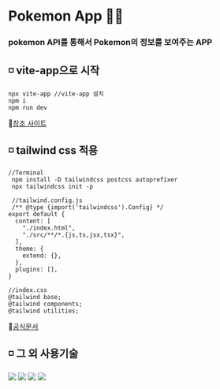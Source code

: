 # Pokemon App 🐱‍👤
### pokemon API를 통해서 Pokemon의 정보를 보여주는 APP

## ◽ vite-app으로 시작
```
npx vite-app //vite-app 설치   
npm i 
npm run dev
```
📃[참조 사이트](https://www.npmjs.com/package/create-vite)
 


## ◽  tailwind css 적용

```
//Terminal
 npm install -D tailwindcss postcss autoprefixer
 npx tailwindcss init -p

 //tailwind.config.js
 /** @type {import('tailwindcss').Config} */
export default {
  content: [
    "./index.html",
    "./src/**/*.{js,ts,jsx,tsx}",
  ],
  theme: {
    extend: {},
  },
  plugins: [],
}

//index.css
@tailwind base;
@tailwind components;
@tailwind utilities;
```
📃[공식문서](https://tailwindcss.com/docs/guides/vite)


## ◽ 그 외 사용기술
<img src="https://img.shields.io/badge/html5-E34F26?style=for-the-badge&amp;logo=html&amp;logoColor=white"/>
<img src="https://img.shields.io/badge/css-1572B6?style=for-the-badge&amp;logo=css&amp;logoColor=white"/>
<img src="https://img.shields.io/badge/javascript-F7DF1E?style=for-the-badge&amp;logo=javascript&amp;logoColor=black"/>   
<img src="https://img.shields.io/badge/React-1572B6?style=for-the-badge&amp;logo=React&amp;logoColor=black"/>